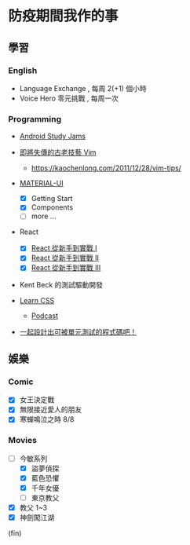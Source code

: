 # 防疫期間我作的事


## 學習

### English

- Language Exchange , 每周 2(+1) 個小時
- Voice Hero 零元挑戰 , 每周一次

### Programming

- [Android Study Jams](https://events.withgoogle.com/android-study-jam-twhk-2021/)
- [即將失傳的古老技藝 Vim](https://www.youtube.com/playlist?list=PLBd8JGCAcUAH56L2CYF7SmWJYKwHQYUDI)
    - https://kaochenlong.com/2011/12/28/vim-tips/
- [MATERIAL-UI](https://material-ui.com/)
    - [x] Getting Start
    - [x] Components
    - [ ] more ...
- React
    - [x] [React 從新手到實戰 I](https://courses.hexschool.com/courses/2020/lectures/14577971)
    - [x] [React 從新手到實戰 II](https://courses.hexschool.com/courses/2020/lectures/14578185)
    - [x] [React 從新手到實戰 III](https://courses.hexschool.com/courses/2020/lectures/14578187)

- Kent Beck 的測試驅動開發 
- [Learn CSS](https://web.dev/learn/css/)
    - [Podcast](https://thecsspodcast.libsyn.com/)

- [一起設計出可被單元測試的程式碼吧！](https://www.facebook.com/will.fans/videos/403714994183801)


## 娛樂

### Comic

- [x] 女王決定戰
- [x] 無限接近愛人的朋友
- [x] 寒蟬鳴泣之時 8/8

### Movies

- [ ] 今敏系列
    - [x] 盜夢偵探
    - [x] 藍色恐懼
    - [X] 千年女優
    - [ ] 東京教父
- [x] 教父 1~3
- [x] 神劍闖江湖 

(fin)
